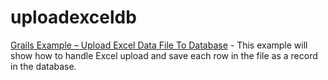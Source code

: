uploadexceldb
=============

[Grails Example – Upload Excel Data File To Database](http://grails.asia/grails-example-upload-excel-data-file-to-database/) - This example will show how to handle Excel upload and save each row in the file as a record in the database.

